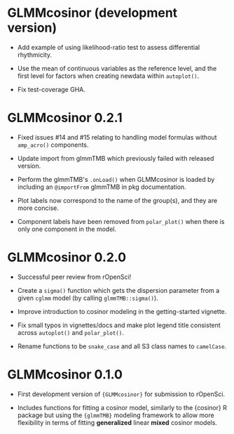 # GLMMcosinor (development version)

* Add example of using likelihood-ratio test to assess differential rhythmicity.

* Use the mean of continuous variables as the reference level, and the 
  first level for factors when creating newdata within `autoplot()`.

* Fix test-coverage GHA.

# GLMMcosinor 0.2.1

* Fixed issues #14 and #15 relating to handling model formulas without 
  `amp_acro()` components.

* Update import from glmmTMB which previously failed with released version.

* Perform the glmmTMB's `.onLoad()` when GLMMcosinor is loaded by including an
  `@importFrom` glmmTMB in pkg documentation.

* Plot labels now correspond to the name of the group(s), and they are more 
  concise.  
  
* Component labels have been removed from `polar_plot()` when there is only 
  one component in the model.

# GLMMcosinor 0.2.0

* Successful peer review from rOpenSci!

* Create a `sigma()` function which gets the dispersion parameter from a given
  `cglmm` model (by calling `glmmTMB::sigma()`).

* Improve introduction to cosinor modeling in the getting-started vignette.

* Fix small typos in vignettes/docs and make plot legend title consistent across
`autoplot()` and `polar_plot()`.

* Rename functions to be `snake_case` and all S3 class names to `camelCase`.

# GLMMcosinor 0.1.0

* First development version of `{GLMMcosinor}` for submission to rOpenSci.

* Includes functions for fitting a cosinor model, similarly to the {cosinor}
R package but using the `{glmmTMB}` modeling framework to allow more 
flexibility in terms of fitting **generalized** linear **mixed** cosinor models.
